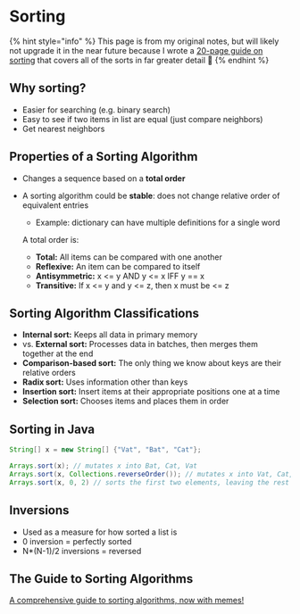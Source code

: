# Sorting

{% hint style="info" %}
This page is from my original notes, but will likely not upgrade it in the near future because I wrote a [20-page guide on sorting](https://docs.google.com/document/d/1dUfzdh5V3okrwFbB9o0PgtEBaLHyCqJFwpQWyQ53IeU/edit) that covers all of the sorts in far greater detail 🙂
{% endhint %}

## Why sorting?

* Easier for searching \(e.g. binary search\)
* Easy to see if two items in list are equal \(just compare neighbors\)
* Get nearest neighbors

## Properties of a Sorting Algorithm

* Changes a sequence based on a **total order**
* A sorting algorithm could be **stable**: does not change relative order of equivalent entries

  * Example: dictionary can have multiple definitions for a single word

  A total order is:

  * **Total:** All items can be compared with one another
  * **Reflexive:** An item can be compared to itself
  * **Antisymmetric:** x &lt;= y AND y &lt;= x IFF y == x
  * **Transitive:** If x &lt;= y and y &lt;= z, then x must be &lt;= z

## Sorting Algorithm Classifications

* **Internal sort:** Keeps all data in primary memory
* vs. **External sort:** Processes data in batches, then merges them together at the end
* **Comparison-based sort:** The only thing we know about keys are their relative orders
* **Radix sort:** Uses information other than keys
* **Insertion sort:** Insert items at their appropriate positions one at a time
* **Selection sort:** Chooses items and places them in order

## Sorting in Java

```java
String[] x = new String[] {"Vat", "Bat", "Cat"};

Arrays.sort(x); // mutates x into Bat, Cat, Vat
Arrays.sort(x, Collections.reverseOrder()); // mutates x into Vat, Cat, Bat
Arrays.sort(x, 0, 2) // sorts the first two elements, leaving the rest unchanged (Cat, Vat, Bat)
```

## Inversions

* Used as a measure for how sorted a list is
* 0 inversion = perfectly sorted
* N\*\(N-1\)/2 inversions = reversed

## The Guide to Sorting Algorithms

[A comprehensive guide to sorting algorithms, now with memes!](https://docs.google.com/document/d/1dUfzdh5V3okrwFbB9o0PgtEBaLHyCqJFwpQWyQ53IeU/edit)

